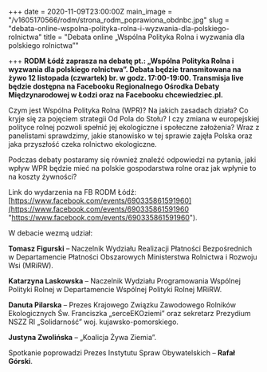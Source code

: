 +++
date = 2020-11-09T23:00:00Z
main_image = "/v1605170566/rodm/strona_rodm_poprawiona_obdnbc.jpg"
slug = "debata-online-wspolna-polityka-rolna-i-wyzwania-dla-polskiego-rolnictwa"
title = "Debata online „Wspólna Polityka Rolna i wyzwania dla polskiego rolnictwa”"

+++
**RODM Łódź zaprasza na debatę pt.: „Wspólna Polityka Rolna i wyzwania dla polskiego rolnictwa”. Debata będzie transmitowana na żywo 12 listopada (czwartek) br. w godz. 17:00-19:00. Transmisja live będzie dostępna na Facebooku Regionalnego Ośrodka Debaty Międzynarodowej w Łodzi oraz na Facebooku chcewiedziec.pl.**

Czym jest Wspólna Polityka Rolna (WPR)? Na jakich zasadach działa? Co kryje się za pojęciem strategii Od Pola do Stołu? I czy zmiana w europejskiej polityce rolnej pozwoli spełnić jej ekologiczne i społeczne założenia? Wraz z panelistami sprawdzimy, jakie stanowisko w tej sprawie zajęła Polska oraz jaka przyszłość czeka rolnictwo ekologiczne.

Podczas debaty postaramy się również znaleźć odpowiedzi na pytania, jaki wpływ WPR będzie mieć na polskie gospodarstwa rolne oraz jak wpłynie to na koszty żywności?

Link do wydarzenia na FB RODM Łódź: [https://www.facebook.com/events/690335861591960](https://www.facebook.com/events/690335861591960 "https://www.facebook.com/events/690335861591960").

W debacie wezmą udział:

**Tomasz Figurski** – Naczelnik Wydziału Realizacji Płatności Bezpośrednich​ w Departamencie Płatności Obszarowych Ministerstwa Rolnictwa i Rozwoju Wsi (MRiRW).

**Katarzyna Laskowska** – Naczelnik Wydziału Programowania Wspólnej Polityki Rolnej w Departamencie Wspólnej Polityki Rolnej MRiRW.

**Danuta Pilarska** – Prezes Krajowego Związku Zawodowego Rolników Ekologicznych Św. Franciszka „serceEKOziemi” oraz sekretarz Prezydium NSZZ RI „Solidarność” woj. kujawsko-pomorskiego.

**Justyna Zwolińska** – „Koalicja Żywa Ziemia”.

Spotkanie poprowadzi Prezes Instytutu Spraw Obywatelskich – **Rafał Górski**.